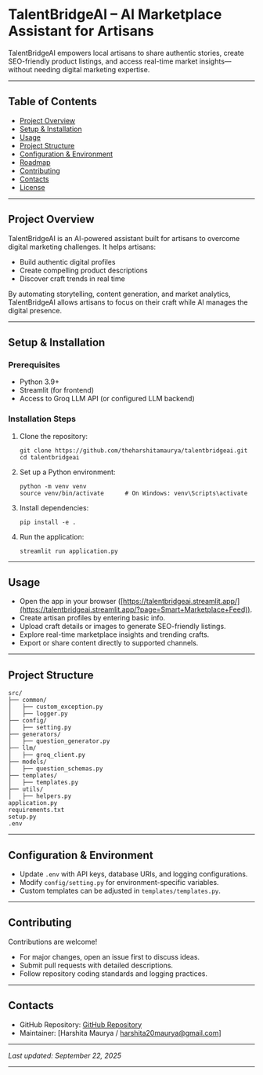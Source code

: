 # TalentBridgeAI – AI Marketplace Assistant for Artisans

TalentBridgeAI empowers local artisans to share authentic stories, create SEO-friendly product listings, and access real-time market insights—without needing digital marketing expertise.

---

## Table of Contents

* [Project Overview](#project-overview)
* [Setup & Installation](#setup--installation)
* [Usage](#usage)
* [Project Structure](#project-structure)
* [Configuration & Environment](#configuration--environment)
* [Roadmap](#roadmap)
* [Contributing](#contributing)
* [Contacts](#contacts)
* [License](#license)

---

## Project Overview

TalentBridgeAI is an AI-powered assistant built for artisans to overcome digital marketing challenges.
It helps artisans:

* Build authentic digital profiles
* Create compelling product descriptions
* Discover craft trends in real time

By automating storytelling, content generation, and market analytics, TalentBridgeAI allows artisans to focus on their craft while AI manages the digital presence.

---

## Setup & Installation

### Prerequisites

* Python 3.9+
* Streamlit (for frontend)
* Access to Groq LLM API (or configured LLM backend)

### Installation Steps

1. Clone the repository:

   ```
   git clone https://github.com/theharshitamaurya/talentbridgeai.git
   cd talentbridgeai
   ```
2. Set up a Python environment:

   ```
   python -m venv venv
   source venv/bin/activate      # On Windows: venv\Scripts\activate
   ```
3. Install dependencies:

   ```
   pip install -e .
   ```
4. Run the application:

   ```
   streamlit run application.py
   ```

---

## Usage

* Open the app in your browser ([https://talentbridgeai.streamlit.app/](https://talentbridgeai.streamlit.app/?page=Smart+Marketplace+Feed)).
* Create artisan profiles by entering basic info.
* Upload craft details or images to generate SEO-friendly listings.
* Explore real-time marketplace insights and trending crafts.
* Export or share content directly to supported channels.

---

## Project Structure

```
src/
├── common/
│   ├── custom_exception.py
│   ├── logger.py
├── config/
│   ├── setting.py
├── generators/
│   ├── question_generator.py
├── llm/
│   ├── groq_client.py
├── models/
│   ├── question_schemas.py
├── templates/
│   ├── templates.py
├── utils/
│   ├── helpers.py
application.py
requirements.txt
setup.py
.env
```

---

## Configuration & Environment

* Update `.env` with API keys, database URIs, and logging configurations.
* Modify `config/setting.py` for environment-specific variables.
* Custom templates can be adjusted in `templates/templates.py`.

---

## Contributing

Contributions are welcome!

* For major changes, open an issue first to discuss ideas.
* Submit pull requests with detailed descriptions.
* Follow repository coding standards and logging practices.

---

## Contacts

* GitHub Repository: [GitHub Repository](https://github.com/theharshitamaurya/talentbridgeai)
* Maintainer: \[Harshita Maurya / harshita20maurya@gmail.com]
---

*Last updated: September 22, 2025*

---

